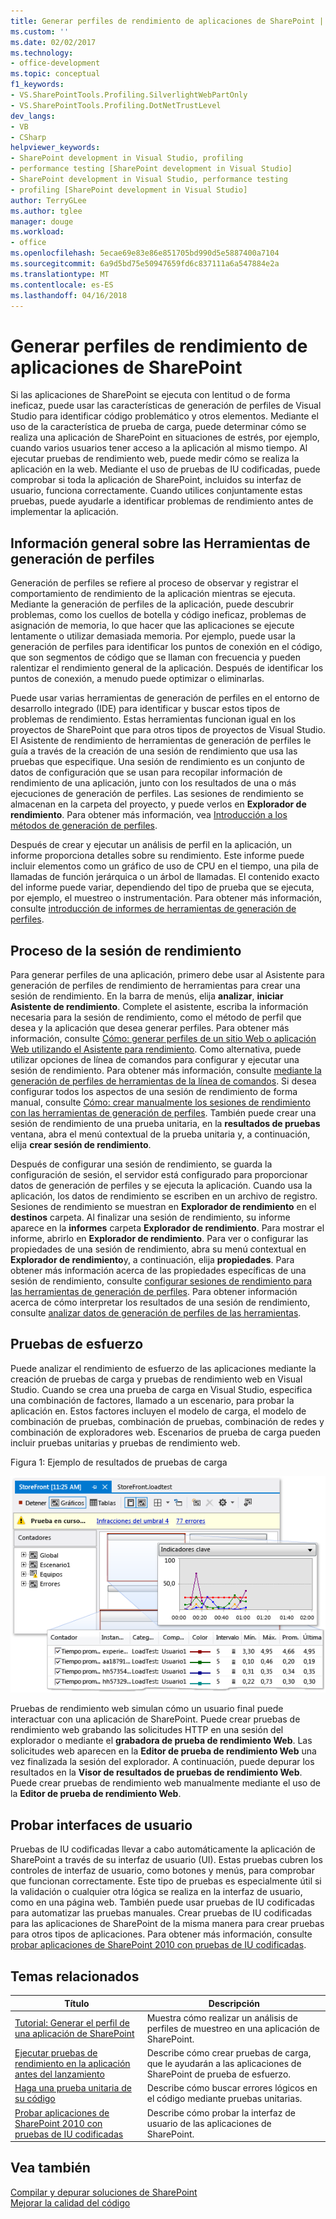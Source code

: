 ```yaml
---
title: Generar perfiles de rendimiento de aplicaciones de SharePoint | Documentos de Microsoft
ms.custom: ''
ms.date: 02/02/2017
ms.technology:
- office-development
ms.topic: conceptual
f1_keywords:
- VS.SharePointTools.Profiling.SilverlightWebPartOnly
- VS.SharePointTools.Profiling.DotNetTrustLevel
dev_langs:
- VB
- CSharp
helpviewer_keywords:
- SharePoint development in Visual Studio, profiling
- performance testing [SharePoint development in Visual Studio]
- SharePoint development in Visual Studio, performance testing
- profiling [SharePoint development in Visual Studio]
author: TerryGLee
ms.author: tglee
manager: douge
ms.workload:
- office
ms.openlocfilehash: 5ecae69e83e86e851705bd990d5e5887400a7104
ms.sourcegitcommit: 6a9d5bd75e50947659fd6c837111a6a547884e2a
ms.translationtype: MT
ms.contentlocale: es-ES
ms.lasthandoff: 04/16/2018
---
```

# <a name="profiling-the-performance-of-sharepoint-applications"></a>Generar perfiles de rendimiento de aplicaciones de SharePoint
 
Si las aplicaciones de SharePoint se ejecuta con lentitud o de forma ineficaz, puede usar las características de generación de perfiles de Visual Studio para identificar código problemático y otros elementos. Mediante el uso de la característica de prueba de carga, puede determinar cómo se realiza una aplicación de SharePoint en situaciones de estrés, por ejemplo, cuando varios usuarios tener acceso a la aplicación al mismo tiempo. Al ejecutar pruebas de rendimiento web, puede medir cómo se realiza la aplicación en la web. Mediante el uso de pruebas de IU codificadas, puede comprobar si toda la aplicación de SharePoint, incluidos su interfaz de usuario, funciona correctamente. Cuando utilices conjuntamente estas pruebas, puede ayudarle a identificar problemas de rendimiento antes de implementar la aplicación.

## <a name="profiling-tools-overview"></a>Información general sobre las Herramientas de generación de perfiles

Generación de perfiles se refiere al proceso de observar y registrar el comportamiento de rendimiento de la aplicación mientras se ejecuta. Mediante la generación de perfiles de la aplicación, puede descubrir problemas, como los cuellos de botella y código ineficaz, problemas de asignación de memoria, lo que hacer que las aplicaciones se ejecute lentamente o utilizar demasiada memoria. Por ejemplo, puede usar la generación de perfiles para identificar los puntos de conexión en el código, que son segmentos de código que se llaman con frecuencia y pueden ralentizar el rendimiento general de la aplicación. Después de identificar los puntos de conexión, a menudo puede optimizar o eliminarlas.

Puede usar varias herramientas de generación de perfiles en el entorno de desarrollo integrado (IDE) para identificar y buscar estos tipos de problemas de rendimiento. Estas herramientas funcionan igual en los proyectos de SharePoint que para otros tipos de proyectos de Visual Studio. El Asistente de rendimiento de herramientas de generación de perfiles le guía a través de la creación de una sesión de rendimiento que usa las pruebas que especifique. Una sesión de rendimiento es un conjunto de datos de configuración que se usan para recopilar información de rendimiento de una aplicación, junto con los resultados de una o más ejecuciones de generación de perfiles. Las sesiones de rendimiento se almacenan en la carpeta del proyecto, y puede verlos en **Explorador de rendimiento**. Para obtener más información, vea [Introducción a los métodos de generación de perfiles](/visualstudio/profiling/understanding-performance-collection-methods).

Después de crear y ejecutar un análisis de perfil en la aplicación, un informe proporciona detalles sobre su rendimiento. Este informe puede incluir elementos como un gráfico de uso de CPU en el tiempo, una pila de llamadas de función jerárquica o un árbol de llamadas. El contenido exacto del informe puede variar, dependiendo del tipo de prueba que se ejecuta, por ejemplo, el muestreo o instrumentación. Para obtener más información, consulte [introducción de informes de herramientas de generación de perfiles](http://go.microsoft.com/fwlink/?LinkId=224689).

## <a name="performance-session-process"></a>Proceso de la sesión de rendimiento

Para generar perfiles de una aplicación, primero debe usar al Asistente para generación de perfiles de rendimiento de herramientas para crear una sesión de rendimiento. En la barra de menús, elija **analizar**, **iniciar Asistente de rendimiento**. Complete el asistente, escriba la información necesaria para la sesión de rendimiento, como el método de perfil que desea y la aplicación que desea generar perfiles. Para obtener más información, consulte [Cómo: generar perfiles de un sitio Web o aplicación Web utilizando el Asistente para rendimiento](http://go.microsoft.com/fwlink/?LinkId=224692). Como alternativa, puede utilizar opciones de línea de comandos para configurar y ejecutar una sesión de rendimiento. Para obtener más información, consulte [mediante la generación de perfiles de herramientas de la línea de comandos](http://go.microsoft.com/fwlink/?LinkId=224703). Si desea configurar todos los aspectos de una sesión de rendimiento de forma manual, consulte [Cómo: crear manualmente los sesiones de rendimiento con las herramientas de generación de perfiles](http://go.microsoft.com/fwlink/?LinkId=224691). También puede crear una sesión de rendimiento de una prueba unitaria, en la **resultados de pruebas** ventana, abra el menú contextual de la prueba unitaria y, a continuación, elija **crear sesión de rendimiento**.


Después de configurar una sesión de rendimiento, se guarda la configuración de sesión, el servidor está configurado para proporcionar datos de generación de perfiles y se ejecuta la aplicación. Cuando usa la aplicación, los datos de rendimiento se escriben en un archivo de registro. Sesiones de rendimiento se muestran en **Explorador de rendimiento** en el **destinos** carpeta. Al finalizar una sesión de rendimiento, su informe aparece en la **informes** carpeta **Explorador de rendimiento**. Para mostrar el informe, abrirlo en **Explorador de rendimiento**. Para ver o configurar las propiedades de una sesión de rendimiento, abra su menú contextual en **Explorador de rendimiento**y, a continuación, elija **propiedades**. Para obtener más información acerca de las propiedades específicas de una sesión de rendimiento, consulte [configurar sesiones de rendimiento para las herramientas de generación de perfiles](http://go.microsoft.com/fwlink/?LinkId=224694). Para obtener información acerca de cómo interpretar los resultados de una sesión de rendimiento, consulte [analizar datos de generación de perfiles de las herramientas](http://go.microsoft.com/fwlink/?LinkId=224704).

## <a name="stress-testing"></a>Pruebas de esfuerzo

Puede analizar el rendimiento de esfuerzo de las aplicaciones mediante la creación de pruebas de carga y pruebas de rendimiento web en Visual Studio. Cuando se crea una prueba de carga en Visual Studio, especifica una combinación de factores, llamado a un escenario, para probar la aplicación en. Estos factores incluyen el modelo de carga, el modelo de combinación de pruebas, combinación de pruebas, combinación de redes y combinación de exploradores web. Escenarios de prueba de carga pueden incluir pruebas unitarias y pruebas de rendimiento web.

Figura 1: Ejemplo de resultados de pruebas de carga

![Vista de gráficos de prueba de carga en ejecución](../sharepoint/media/load-webgraphs.png "vista de gráficos de prueba de carga en ejecución")

Pruebas de rendimiento web simulan cómo un usuario final puede interactuar con una aplicación de SharePoint. Puede crear pruebas de rendimiento web grabando las solicitudes HTTP en una sesión del explorador o mediante el **grabadora de prueba de rendimiento Web**. Las solicitudes web aparecen en la **Editor de prueba de rendimiento Web** una vez finalizada la sesión del explorador. A continuación, puede depurar los resultados en la **Visor de resultados de pruebas de rendimiento Web**. Puede crear pruebas de rendimiento web manualmente mediante el uso de la **Editor de prueba de rendimiento Web**.

## <a name="testing-user-interfaces"></a>Probar interfaces de usuario

Pruebas de IU codificadas llevar a cabo automáticamente la aplicación de SharePoint a través de su interfaz de usuario (UI). Estas pruebas cubren los controles de interfaz de usuario, como botones y menús, para comprobar que funcionan correctamente. Este tipo de pruebas es especialmente útil si la validación o cualquier otra lógica se realiza en la interfaz de usuario, como en una página web. También puede usar pruebas de IU codificadas para automatizar las pruebas manuales. Crear pruebas de IU codificadas para las aplicaciones de SharePoint de la misma manera para crear pruebas para otros tipos de aplicaciones. Para obtener más información, consulte [probar aplicaciones de SharePoint 2010 con pruebas de IU codificadas](/visualstudio/test/testing-sharepoint-2010-applications-with-coded-ui-tests).

## <a name="related-topics"></a>Temas relacionados

|Título|Descripción|
|-----------|-----------------|
|[Tutorial: Generar el perfil de una aplicación de SharePoint](../sharepoint/walkthrough-profiling-a-sharepoint-application.md)|Muestra cómo realizar un análisis de perfiles de muestreo en una aplicación de SharePoint.|
|[Ejecutar pruebas de rendimiento en la aplicación antes del lanzamiento](https://www.visualstudio.com/docs/test/performance-testing/run-performance-tests-app-before-release)|Describe cómo crear pruebas de carga, que le ayudarán a las aplicaciones de SharePoint de prueba de esfuerzo.|
|[Haga una prueba unitaria de su código](/visualstudio/test/unit-test-your-code)|Describe cómo buscar errores lógicos en el código mediante pruebas unitarias.|
|[Probar aplicaciones de SharePoint 2010 con pruebas de IU codificadas](/visualstudio/test/testing-sharepoint-2010-applications-with-coded-ui-tests)|Describe cómo probar la interfaz de usuario de las aplicaciones de SharePoint.|

## <a name="see-also"></a>Vea también

[Compilar y depurar soluciones de SharePoint](../sharepoint/building-and-debugging-sharepoint-solutions.md)  
[Mejorar la calidad del código](/visualstudio/test/improve-code-quality)